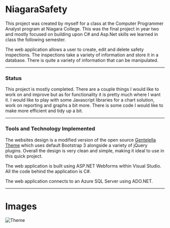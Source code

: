 # NiagaraSafety
This project was created by myself for a class at the Computer Programmer Analyst program at Niagara College.  This was the final project in year two and mostly focused on building upon C# and Asp.Net skills we learned in class the following semester.

The web application allows a user to create, edit and delete safety inspections.  The inspections take a variety of information and store it in a database.  There is quite a variety of information that can be manipulated.

---

### Status
This project is mostly completed.  There are a couple things I would like to work on and improve but as for functionality it is pretty much where I want it.  I would like to play with some Javascript libraries for a chart solution, work on reporting and graphs a bit more.  There is some code I would like to make more efficient and tidy up a bit.

---

### Tools and Technology Implemented
The websites design is a modified version of the open source [Gentelella Theme](https://github.com/puikinsh/gentelella) which uses default
Bootstrap 3 alongside a variety of jQuery plugins.  Overall the design is very clean and simple, making it ideal to use in this quick
project.

The web application is built using ASP.NET Webforms within Visual Studio.  All the code behind the application is C#.  

The web application connects to an Azure SQL Server using ADO.NET.

---

# Images
![Theme](https://camo.githubusercontent.com/0fc2018c171a0d6e721ad421391c006f316eee03/68747470733a2f2f63646e2e636f6c6f726c69622e636f6d2f77702f77702d636f6e74656e742f75706c6f6164732f73697465732f322f67656e74656c656c6c612d61646d696e2d74656d706c6174652d707265766965772e6a7067)
